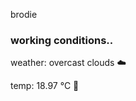 brodie

<!--weather_start-->
### working conditions..

weather: overcast clouds ☁️

temp: 18.97 °C 👕

<!--weather_end-->
